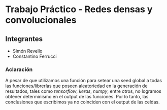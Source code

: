 # Trabajo Práctico - Redes densas y convolucionales
## Integrantes
* Simón Revello
* Constantino Ferrucci

### Aclaración
A pesar de que utilizamos una función para setear una seed global a todas las funciones/librerías que poseen aleatoriedad en la generación de resultados, tales como *tensorflow*, *keras*, *numpy*, entre otros, no logramos obtener determinismo en el output de las funciones. Por lo tanto, las conclusiones que escribimos ya no coinciden con el output de las celdas.
